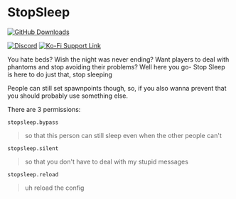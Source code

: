 # StopSleep

[![GitHub Downloads](https://img.shields.io/github/downloads/ADHDMC/StopSleep/total?color=00AAAA&label=GitHub%20Downloads&logo=github&style=flat-square)](https://github.com/ADHDMC/StopSleep/releases)

[![Discord](https://img.shields.io/badge/Discord-join-7289DA?logo=discord&logoColor=7289DA&style=flat-square)](https://discord.gg/qe3YQrbegA)
[![Ko-Fi Support Link](https://img.shields.io/badge/Ko--fi-donate-FF5E5B?logo=ko-fi&style=flat-square)](https://ko-fi.com/illogicalrhythmic)

You hate beds? Wish the night was never ending? Want players to deal with phantoms and stop avoiding their problems? Well here you go- Stop Sleep is here to do just that, stop sleeping

People can still set spawnpoints though, so, if you also wanna prevent that you should probably use something else.

There are 3 permissions:

`stopsleep.bypass`

> so that this person can still sleep even when the other people can't

`stopsleep.silent`

> so that you don't have to deal with my stupid messages 

`stopsleep.reload`
> uh reload the config
